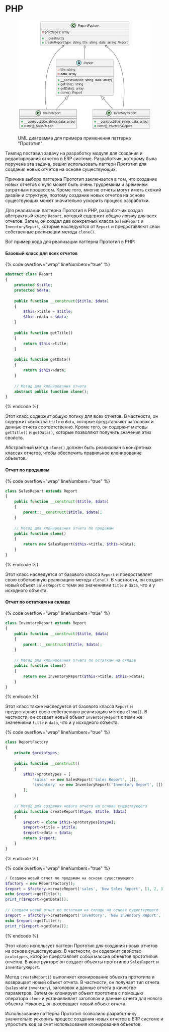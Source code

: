 # PHP

<figure><img src="../../../../../.gitbook/assets/image (20).png" alt=""><figcaption><p>UML диаграмма для примера применения паттерна "Прототип"</p></figcaption></figure>

Тимлид поставил задачу на разработку модуля для создания и редактирования отчетов в ERP системе. Разработчик, которому была поручена эта задача, решил использовать паттерн Прототип для создания новых отчетов на основе существующих.

Причина выбора паттерна Прототип заключается в том, что создание новых отчетов с нуля может быть очень трудоемким и временем затратным процессом. Кроме того, многие отчеты могут иметь схожий дизайн и структуру, поэтому создание новых отчетов на основе существующих может значительно ускорить процесс разработки.

Для реализации паттерна Прототип в PHP, разработчик создал абстрактный класс `Report`, который содержит общую логику для всех отчетов. Затем, он создал два конкретных класса `SalesReport` и `InventoryReport`, которые наследуются от `Report` и предоставляют свои собственные реализации метода `clone()`.

Вот пример кода для реализации паттерна Прототип в PHP:

#### Базовый класс для всех отчетов

{% code overflow="wrap" lineNumbers="true" %}
```php
abstract class Report
{
    protected $title;
    protected $data;

    public function __construct($title, $data)
    {
        $this->title = $title;
        $this->data = $data;
    }

    public function getTitle()
    {
        return $this->title;
    }

    public function getData()
    {
        return $this->data;
    }

    // Метод для клонирования отчета
    abstract public function clone();
}
```
{% endcode %}

Этот класс содержит общую логику для всех отчетов. В частности, он содержит свойства `title` и `data`, которые представляют заголовок и данные отчета соответственно. Кроме того, он содержит методы `getTitle()` и `getData()`, которые позволяют получить значения этих свойств.

Абстрактный метод `clone()` должен быть реализован в конкретных классах отчетов, чтобы обеспечить правильное клонирование объектов.

#### Отчет по продажам

{% code overflow="wrap" lineNumbers="true" %}
```php
class SalesReport extends Report
{
    public function __construct($title, $data)
    {
        parent::__construct($title, $data);
    }

    // Метод для клонирования отчета по продажам
    public function clone()
    {
        return new SalesReport($this->title, $this->data);
    }
}

```
{% endcode %}

Этот класс наследуется от базового класса `Report` и предоставляет свою собственную реализацию метода `clone()`. В частности, он создает новый объект `SalesReport` с теми же значениями `title` и `data`, что и у исходного объекта.

#### Отчет по остаткам на складе

{% code overflow="wrap" lineNumbers="true" %}
```php
class InventoryReport extends Report
{
    public function __construct($title, $data)
    {
        parent::__construct($title, $data);
    }

    // Метод для клонирования отчета по остаткам на складе
    public function clone()
    {
        return new InventoryReport($this->title, $this->data);
    }
}
```
{% endcode %}

Этот класс также наследуется от базового класса `Report` и предоставляет свою собственную реализацию метода `clone()`. В частности, он создает новый объект `InventoryReport` с теми же значениями `title` и `data`, что и у исходного объекта.

{% code overflow="wrap" lineNumbers="true" %}
```php
class ReportFactory
{
    private $prototypes;

    public function __construct()
    {
        $this->prototypes = [
            'sales' => new SalesReport('Sales Report', []),
            'inventory' => new InventoryReport('Inventory Report', []),
        ];
    }

    // Метод для создания нового отчета на основе существующего
    public function createReport($type, $title, $data)
    {
        $report = clone $this->prototypes[$type];
        $report->title = $title;
        $report->data = $data;
        return $report;
    }
}

```
{% endcode %}

{% code overflow="wrap" lineNumbers="true" %}
```php
/ Создаем новый отчет по продажам на основе существующего
$factory = new ReportFactory();
$report = $factory->createReport('sales', 'New Sales Report', [1, 2, 3]);
echo $report->getTitle();
print_r($report->getData());

// Создаем новый отчет по остаткам на складе на основе существующего
$report = $factory->createReport('inventory', 'New Inventory Report', ['apple' => 10, 'banana' => 20]);
echo $report->getTitle();
print_r($report->getData());
```
{% endcode %}

Этот класс использует паттерн Прототип для создания новых отчетов на основе существующих. В частности, он содержит свойство `prototypes`, которое представляет собой массив объектов прототипов отчетов. В конструкторе он создает объекты прототипов `SalesReport` и `InventoryReport`.

Метод `createReport()` выполняет клонирование объекта прототипа и возвращает новый объект отчета. В частности, он получает тип отчета (`sales` или `inventory`), заголовок и данные отчета в качестве параметров. Затем он клонирует объект прототипа с помощью оператора `clone` и устанавливает заголовок и данные отчета для нового объекта. Наконец, он возвращает новый объект отчета.

Использование паттерна Прототип позволило разработчику значительно ускорить процесс создания новых отчетов в ERP системе и упростить код за счет использования клонирования объектов.
